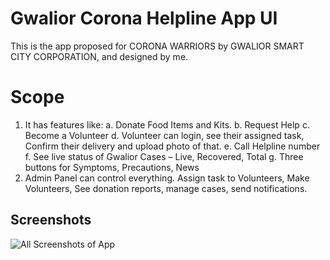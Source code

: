 # Gwalior Corona Helpline App UI

This is the app proposed for CORONA WARRIORS by GWALIOR SMART CITY CORPORATION, and designed by me. 
# Scope
1. It has features like:
a. Donate Food Items and Kits.
b. Request Help
c. Become a Volunteer
d. Volunteer can login, see their assigned task, Confirm their delivery and upload photo of that.
e. Call Helpline number
f. See live status of Gwalior Cases – Live, Recovered, Total
g. Three buttons for Symptoms, Precautions, News
2. Admin Panel can control everything. Assign task to Volunteers, Make Volunteers, See donation reports, manage cases, send notifications.

## Screenshots
![All Screenshots of App](https://firebasestorage.googleapis.com/v0/b/gwalior-helpline.appspot.com/o/Untitled-4.jpg?alt=media&token=dafa8a8e-c573-4f65-9107-495a88510036)

